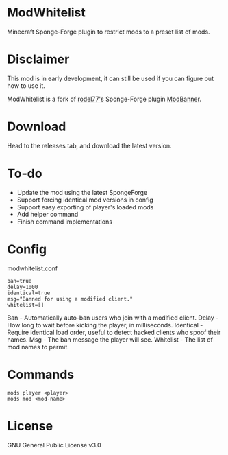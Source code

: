 # ModWhitelist

Minecraft Sponge-Forge plugin to restrict mods to a preset list of mods.

# Disclaimer

This mod is in early development, it can still be used if you can figure out how to use it.

ModWhitelist is a fork of [rodel77's](https://github.com/rodel77) Sponge-Forge plugin [ModBanner](https://github.com/rodel77/ModBanner).

# Download

Head to the releases tab, and download the latest version.

# To-do 

* Update the mod using the latest SpongeForge
* Support forcing identical mod versions in config
* Support easy exporting of player's loaded mods
* Add helper command
* Finish command implementations

# Config

modwhitelist.conf
```
ban=true
delay=1000
identical=true
msg="Banned for using a modified client."
whitelist=[]
```

Ban - Automatically auto-ban users who join with a modified client.
Delay - How long to wait before kicking the player, in milliseconds.
Identical - Require identical load order, useful to detect hacked clients who spoof their names.
Msg - The ban message the player will see.
Whitelist - The list of mod names to permit.

# Commands

    mods player <player> 
    mods mod <mod-name>

# License

GNU General Public License v3.0
